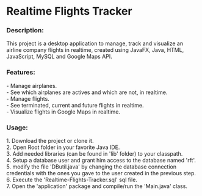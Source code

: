 <h1>Realtime Flights Tracker</h1>
<h3>Description:</h3>
This project is a desktop application to manage, track and visualize an airline company flights in realtime, created using JavaFX, Java, HTML, JavaScript, MySQL and Google Maps API.
<h3>Features:</h3>
- Manage airplanes.<br/>
- See which airplanes are actives and which are not, in realtime.<br/>
- Manage flights.<br/>
- See terminated, current and future flights in realtime.<br/>
- Visualize flights in Google Maps in realtime.
<h3>Usage:</h3>
1. Download the project or clone it.<br/>
2. Open Root folder in your favorite Java IDE.<br/>
3. Add needed libraries (can be found in 'lib' folder) to your classpath.<br/>
4. Setup a database user and grant him access to the database named 'rft'.<br/>
5. modify the file 'DButil.java' by changing the database connection credentials with the ones you gave to the user created in the previous step.<br/>
6. Execute the 'Realtime-Flights-Tracker.sql' sql file.<br/>
7. Open the 'application' package and compile/run the 'Main.java' class.

